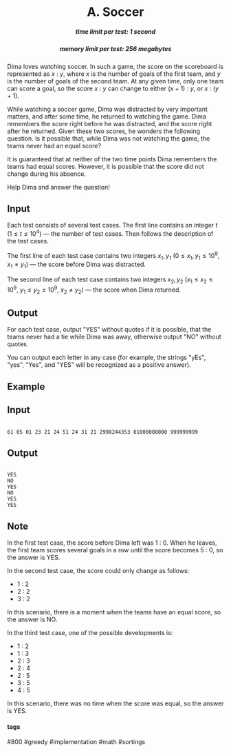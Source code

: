 <h1 style='text-align: center;'> A. Soccer</h1>

<h5 style='text-align: center;'>time limit per test: 1 second</h5>
<h5 style='text-align: center;'>memory limit per test: 256 megabytes</h5>

Dima loves watching soccer. In such a game, the score on the scoreboard is represented as $x$ : $y$, where $x$ is the number of goals of the first team, and $y$ is the number of goals of the second team. At any given time, only one team can score a goal, so the score $x$ : $y$ can change to either $(x + 1)$ : $y$, or $x$ : $(y + 1)$.

While watching a soccer game, Dima was distracted by very important matters, and after some time, he returned to watching the game. Dima remembers the score right before he was distracted, and the score right after he returned. Given these two scores, he wonders the following question. Is it possible that, while Dima was not watching the game, the teams never had an equal score?

It is guaranteed that at neither of the two time points Dima remembers the teams had equal scores. However, it is possible that the score did not change during his absence.

Help Dima and answer the question!

## Input

Each test consists of several test cases. The first line contains an integer $t$ ($1 \le t \le 10^{4}$) — the number of test cases. Then follows the description of the test cases.

The first line of each test case contains two integers $x_{1}, y_{1}$ ($0 \le x_{1}, y_{1} \le 10^{9}$, $x_{1} \neq y_{1}$) — the score before Dima was distracted.

The second line of each test case contains two integers $x_{2}, y_{2}$ ($x_{1} \le x_{2} \le 10^{9}$, $y_{1} \le y_{2} \le 10^{9}$, $x_{2} \neq y_{2}$) — the score when Dima returned.

## Output

For each test case, output "YES" without quotes if it is possible, that the teams never had a tie while Dima was away, otherwise output "NO" without quotes.

You can output each letter in any case (for example, the strings "yEs", "yes", "Yes", and "YES" will be recognized as a positive answer).

## Example

## Input


```

61 05 01 23 21 24 51 24 31 21 2998244353 01000000000 999999999
```
## Output


```

YES
NO
YES
NO
YES
YES

```
## Note

In the first test case, the score before Dima left was $1$ : $0$. When he leaves, the first team scores several goals in a row until the score becomes $5$ : $0$, so the answer is YES.

In the second test case, the score could only change as follows:

* $1$ : $2$
* $2$ : $2$
* $3$ : $2$

In this scenario, there is a moment when the teams have an equal score, so the answer is NO.

In the third test case, one of the possible developments is:

* $1$ : $2$
* $1$ : $3$
* $2$ : $3$
* $2$ : $4$
* $2$ : $5$
* $3$ : $5$
* $4$ : $5$

In this scenario, there was no time when the score was equal, so the answer is YES.



#### tags 

#800 #greedy #implementation #math #sortings 